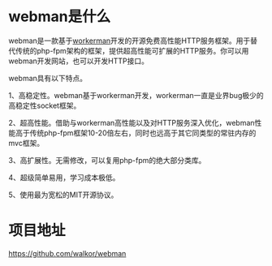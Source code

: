 # webman是什么

webman是一款基于[workerman](https://www.workerman.net)开发的开源免费高性能HTTP服务框架。用于替代传统的php-fpm架构的框架，提供超高性能可扩展的HTTP服务。你可以用webman开发网站，也可以开发HTTP接口。

webman具有以下特点。

1、高稳定性。webman基于workerman开发，workerman一直是业界bug极少的高稳定性socket框架。

2、超高性能。借助与workerman高性能以及对HTTP服务深入优化，webman性能高于传统php-fpm框架10-20倍左右，同时也远高于其它同类型的常驻内存的mvc框架。

3、高扩展性。无需修改，可以复用php-fpm的绝大部分类库。

4、超级简单易用，学习成本极低。

5、使用最为宽松的MIT开源协议。

# 项目地址
https://github.com/walkor/webman
